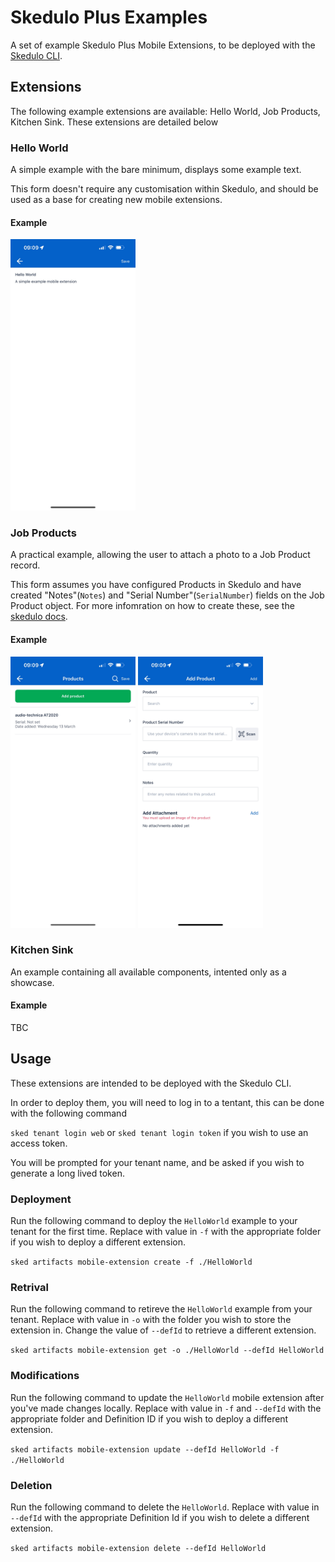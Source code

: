 # Skedulo Plus Examples

A set of example Skedulo Plus Mobile Extensions, to be deployed with the [Skedulo CLI](#Usage).

## Extensions

The following example extensions are available: Hello World, Job Products, Kitchen Sink. These extensions are detailed below

### Hello World

A simple example with the bare minimum, displays some example text.

This form doesn't require any customisation within Skedulo, and should be used as a base for creating new mobile extensions.

#### Example

<img src="/images/hello-world.jpg" width="200">

### Job Products

A practical example, allowing the user to attach a photo to a Job Product record.

This form assumes you have configured Products in Skedulo and have created "Notes"(`Notes`) and "Serial Number"(`SerialNumber`) fields on the Job Product object. For more infomration on how to create these, see the [skedulo docs](https://docs.skedulo.com/developer-guides/customize-and-extend/create-and-customize-forms-objects-fields/create-custom-objects-and-fields/create-custom-objects-and-fields-in-pulse-platform/).

#### Example

<p float="left">
<img src="/images/job-products.jpg" width="200">
<img src="/images/add-product.jpg" width="200">
</p>

### Kitchen Sink

An example containing all available components, intented only as a showcase.

#### Example

TBC

## Usage

These extensions are intended to be deployed with the Skedulo CLI.

In order to deploy them, you will need to log in to a tentant, this can be done with the following command

`sked tenant login web` or `sked tenant login token` if you wish to use an access token.

You will be prompted for your tenant name, and be asked if you wish to generate a long lived token.

### Deployment

Run the following command to deploy the `HelloWorld` example to your tenant for the first time. Replace with value in `-f` with the appropriate folder if you wish to deploy a different extension.

`sked artifacts mobile-extension create -f ./HelloWorld`

### Retrival

Run the following command to retireve the `HelloWorld` example from your tenant. Replace with value in `-o` with the folder you wish to store the extension in. Change the value of `--defId` to retrieve a different extension.

`sked artifacts mobile-extension get -o ./HelloWorld --defId HelloWorld`

### Modifications

Run the following command to update the `HelloWorld` mobile extension after you've made changes locally. Replace with value in `-f` and `--defId` with the appropriate folder and Definition ID if you wish to deploy a different extension.

`sked artifacts mobile-extension update --defId HelloWorld -f ./HelloWorld`

### Deletion

Run the following command to delete the `HelloWorld`. Replace with value in `--defId` with the appropriate Definition Id if you wish to delete a different extension.

`sked artifacts mobile-extension delete --defId HelloWorld`

